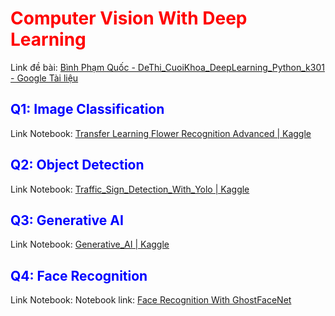 # <font color=red>Computer Vision With Deep Learning</font>

Link đề bài: [Bình Phạm Quốc - DeThi_CuoiKhoa_DeepLearning_Python_k301 - Google Tài liệu](https://docs.google.com/document/d/1rc2RyBmZXDjls3lACy_Z0bXZ9yjE3f_LV4Yj9OsCiJ8/edit?tab=t.0)

## <font color=blue>Q1: Image Classification</font>

Link Notebook: [Transfer Learning Flower Recognition Advanced | Kaggle](https://www.kaggle.com/code/tiesinger/transfer-learning-flower-recognition-advanced)

## <font color=blue>Q2: Object Detection</font>

Link Notebook: [Traffic_Sign_Detection_With_Yolo | Kaggle](https://www.kaggle.com/code/tiesinger/traffic-sign-detection-with-yolo)

## <font color=blue>Q3: Generative AI</font>

Link Notebook: [Generative_AI | Kaggle](https://www.kaggle.com/code/tiesinger/generative-ai)

## <font color=blue>Q4: Face Recognition</font>

Link Notebook: Notebook link: [Face Recognition With GhostFaceNet](https://colab.research.google.com/drive/1FSOmuh382_pZpMdwLrdKVBxFyeY3948p?usp=sharing)
